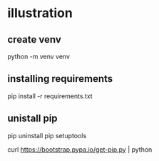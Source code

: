 # illustration

## create venv
python -m venv venv


## installing requirements
pip install -r requirements.txt

## unistall pip
pip uninstall pip setuptools

curl https://bootstrap.pypa.io/get-pip.py | python
